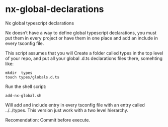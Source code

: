 # nx-global-declarations

Nx global typescript declarations

Nx doesn’t have a way to define global typescript declarations, you must put them in every project or have them in one 
place and add an include in every tsconfig file.

This script assumes that you will Create a folder called types in the top level of your repo, and put all your global .d.ts 
declarations files there, somehting like:

```
mkdir  types
touch types/globals.d.ts
```


Run the shell script:

```
add-nx-global.sh
```

Will add and include entry in every tsconfig file with an entry called ../../types. 
This version just work with a two level hierarchy.


Recomendation: Commit before execute.

